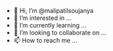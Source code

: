 - 👋 Hi, I’m @malipatilsoujanya
- 👀 I’m interested in ...
- 🌱 I’m currently learning ...
- 💞️ I’m looking to collaborate on ...
- 📫 How to reach me ...

<!---
malipatilsoujanya/malipatilsoujanya is a ✨ special ✨ repository because its `README.md` (this file) appears on your GitHub profile.
You can click the Preview link to take a look at your changes.
--->
